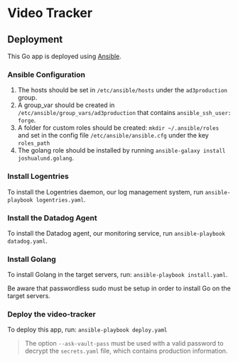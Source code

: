 # Video Tracker

## Deployment

This Go app is deployed using [Ansible](https://www.ansible.com/).

### Ansible Configuration

1. The hosts should be set in ```/etc/ansible/hosts``` under the ```ad3production``` group.
2. A group_var should be created in ```/etc/ansible/group_vars/ad3production``` that contains ```ansible_ssh_user: forge```.
3. A folder for custom roles should be created: ```mkdir ~/.ansible/roles``` and set in the config file ```/etc/ansible/ansible.cfg``` under the key ```roles_path```
4. The golang role should be installed by running ```ansible-galaxy install joshualund.golang```.

### Install Logentries

To install the Logentries daemon, our log management system, run ```ansible-playbook logentries.yaml```.

### Install the Datadog Agent

To install the Datadog agent, our monitoring service, run ```ansible-playbook datadog.yaml```.

### Install Golang

To install Golang in the target servers, run: ```ansible-playbook install.yaml```.

Be aware that passwordless sudo must be setup in order to install Go on the target servers.

### Deploy the video-tracker

To deploy this app, run: ```ansible-playbook deploy.yaml```

> The option `--ask-vault-pass` must be used with a valid password to decrypt the `secrets.yaml` file, which contains production information.
